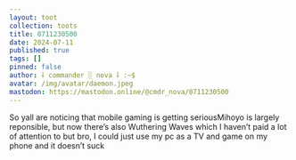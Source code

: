 ```yaml
---
layout: toot
collection: toots
title: 0711230500
date: 2024-07-11
published: true
tags: []
pinned: false
author: ⸸ commander ░ nova ⸸ :~$
avatar: /img/avatar/daemon.jpeg
mastodon: https://mastodon.online/@cmdr_nova/0711230500
---
```


So yall are noticing that mobile gaming is getting seriousMihoyo is largely reponsible, but now there’s also Wuthering Waves which I haven’t paid a lot of attention to but bro, I could just use my pc as a TV and game on my phone and it doesn’t suck

